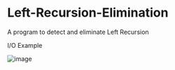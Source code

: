 # Left-Recursion-Elimination
A program to detect and eliminate Left Recursion


I/O Example

![image](https://user-images.githubusercontent.com/70995063/122812333-2c77d680-d2ef-11eb-84aa-5b83219d08d5.png)


